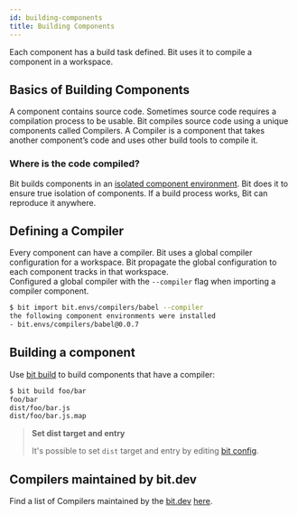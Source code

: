 ```yaml
---
id: building-components
title: Building Components
---
```


Each component has a build task defined. Bit uses it to compile a component in a workspace.

## Basics of Building Components

A component contains source code. Sometimes source code requires a compilation process to be usable. Bit compiles source code using a unique components called Compilers. A Compiler is a component that takes another component’s code and uses other build tools to compile it.

### Where is the code compiled?

Bit builds components in an [isolated component environment](/docs/ext-concepts.html#what-is-an-isolated-component-environment). Bit does it to ensure true isolation of components. If a build process works, Bit can reproduce it anywhere.

## Defining a Compiler

Every component can have a compiler. Bit uses a global compiler configuration for a workspace. Bit propagate the global configuration to each component tracks in that workspace.  
Configured a global compiler with the `--compiler` flag when importing a compiler component.

```bash
$ bit import bit.envs/compilers/babel --compiler
the following component environments were installed
- bit.envs/compilers/babel@0.0.7
```

## Building a component

Use [bit build](/docs/cli-build.html) to build components that have a compiler:

```bash
$ bit build foo/bar
foo/bar
dist/foo/bar.js
dist/foo/bar.js.map
```

> **Set dist target and entry**
>
> It's possible to set `dist` target and entry by editing [bit config](/docs/conf-bit-json.html).

## Compilers maintained by bit.dev

Find a list of Compilers maintained by the [bit.dev](https://bit.dev) [here](https://bit.dev/bit/envs).
